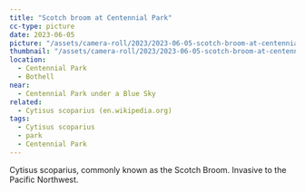 ```yaml
---
title: "Scotch broom at Centennial Park"
cc-type: picture
date: 2023-06-05
picture: "/assets/camera-roll/2023/2023-06-05-scotch-broom-at-centennial-park/20230605_004144311_iOS.jpg"
thumbnail: "/assets/camera-roll/2023/2023-06-05-scotch-broom-at-centennial-park/20230605_004144311_iOS-thumbnail.jpg"
location:
  - Centennial Park
  - Bothell
near:
  - Centennial Park under a Blue Sky
related:
  - Cytisus scoparius (en.wikipedia.org)
tags:
  - Cytisus scoparius
  - park
  - Centennial Park
---
```

Cytisus scoparius, commonly known as the Scotch Broom. Invasive to the Pacific Northwest.